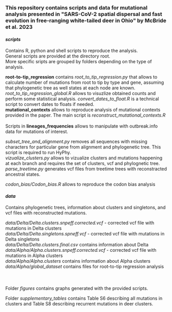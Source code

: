 ### This repository contains scripts and data for mutational analysis presented in "SARS-CoV-2 spatial dispersal and fast evolution in free-ranging white-tailed deer in Ohio" by McBride et al. 2023


#### *scripts*
Contains R, python and shell scripts  to reproduce the analysis.\
General scripts are provided at the directory root.\
More specific sripts are grouped by folders depending on the type of analysis.

**root-to-tip_regression** contains *root_to_tip_regression.py* that allows to calculate number of mutations from root to tip by type and gene, assuming that phylogenetic tree as well states at each node are known. *root_to_tip_regression_global.R* allows to visuzlize obtained counts and perform some statistical analysis. *convert_dates_to_float.R* is a technical script to convert dates to floats if needed.
\
**mutational_contexts** allows to reproduce analysis of mutational contexts provided in the paper. The main script is *reconstruct_mutational_contexts.R*\
\
Scripts in **lineages_frequencies** allows to manipulate with outbreak.info data for mutations of interest.

*subset_tree_and_alignment.py* removes all sequences with missing characters for particular gene from alignment and phylogenetic tree. This script is required to run HyPhy.\
*vizualize_clusters.py* allows to vizualize clusters and mutations happening at each branch and requires the set of clusters, vcf and phylognetic tree.\
*parse_treetime.py* generates vcf files from treetime trees with reconstracted ancestral states.

*codon_bias/Codon_bias.R* allows to reproduce the codon bias analysis

#### *data* 
 Contains phylogenetic trees, information about clusters and singletons, and vcf files with reconstructed mutations.

*data/Delta/Delta.clusters.snpeff.corrected.vcf* - corrected vcf file with mutations in Delta clusters\
*data/Delta/Delta.singletons.spneff.vcf* - corrected vcf file with mutations in Delta singletons\
*data/Delta/Delta.clusters.final.csv* contains information about Delta\
*data/Alpha/Alpha.clusters.snpeff.corrected.vcf* - corrected vcf file with mutations in Alpha clusters\
*data/Alpha/Alpha.clusters* contains information about Alpha clusters\
*data/Alpha/global_dataset* contains files for root-to-tip regression analysis\
\
\
\
Folder *figures* contains graphs generated with the provided scripts.

Folder *supplementary_tables* contains Table S6 describing all mutations in clusters and Table S8 describing recurrent mutations in deer clusters.
